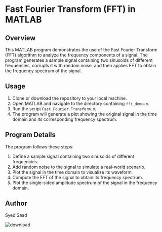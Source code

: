 # Fast Fourier Transform (FFT) in MATLAB

## Overview

This MATLAB program demonstrates the use of the Fast Fourier Transform (FFT) algorithm to analyze the frequency components of a signal. The program generates a sample signal containing two sinusoids of different frequencies, corrupts it with random noise, and then applies FFT to obtain the frequency spectrum of the signal.


## Usage

1. Clone or download the repository to your local machine.
2. Open MATLAB and navigate to the directory containing `fft_demo.m`.
3. Run the script `Fast Fourier Transform.m`.
4. The program will generate a plot showing the original signal in the time domain and its corresponding frequency spectrum.

## Program Details

The program follows these steps:

1. Define a sample signal containing two sinusoids of different frequencies.
2. Add random noise to the signal to simulate a real-world scenario.
3. Plot the signal in the time domain to visualize its waveform.
4. Compute the FFT of the signal to obtain its frequency spectrum.
5. Plot the single-sided amplitude spectrum of the signal in the frequency domain.


## Author

Syed Saad

![download](https://github.com/ssaad5678/MATLAB-Simulations/assets/84627426/43175983-fda3-417b-93ad-c45092946934)


